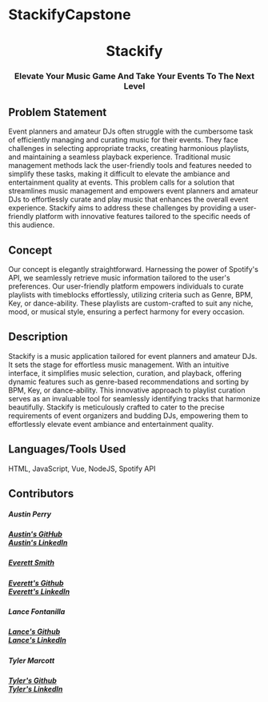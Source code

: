 # StackifyCapstone

<h1 align="center">Stackify</h1>
<h3 align="center">Elevate Your Music Game And Take Your Events To The Next Level</h3>

<div>
  <h2>Problem Statement</h2>
  <p>Event planners and amateur DJs often struggle with the cumbersome task of efficiently managing and curating music for their events. They face challenges in selecting appropriate tracks, creating harmonious playlists, and maintaining a seamless playback experience. Traditional music management methods lack the user-friendly tools and features needed to simplify these tasks, making it difficult to elevate the ambiance and entertainment quality at events. This problem calls for a solution that streamlines music management and empowers event planners and amateur DJs to effortlessly curate and play music that enhances the overall event experience. Stackify aims to address these challenges by providing a user-friendly platform with innovative features tailored to the specific needs of this audience.
</p>
</div>

<div>
  <h2>Concept</h2>
<p>Our concept is elegantly straightforward. Harnessing the power of Spotify's API, we seamlessly retrieve music information tailored to the user's preferences. Our user-friendly platform empowers individuals to curate playlists with timeblocks effortlessly, utilizing criteria such as Genre, BPM, Key, or dance-ability. These playlists are custom-crafted to suit any niche, mood, or musical style, ensuring a perfect harmony for every occasion.
</p>
</div>

<div>
  <h2>Description</h2>
  <p>Stackify is a music application tailored for event planners and amateur DJs. It sets the stage for effortless music management. With an intuitive interface, it simplifies music selection, curation, and playback, offering dynamic features such as genre-based recommendations and sorting by BPM, Key, or dance-ability. This innovative approach to playlist curation serves as an invaluable tool for seamlessly identifying tracks that harmonize beautifully. Stackify is meticulously crafted to cater to the precise requirements of event organizers and budding DJs, empowering them to effortlessly elevate event ambiance and entertainment quality.
</p>
</div>

<div>
  <h2>Languages/Tools Used</h2>
  <p>HTML, JavaScript, Vue, NodeJS, Spotify API</p>
</div>

<div>
  <h2>Contributors</h2>
    <h5>Austin Perry</h5>
    <h5><a class="links" href="https://github.com/AustinPerry22">Austin's GitHub</a><br>
    <a href="https://www.linkedin.com/in/austin-perry22/">Austin's LinkedIn
    </h5>        
    <h5>Everett Smith</h5>
    <h5><a href="https://github.com/everettsmith928">Everett's Github</a><br> 
    <a href="https://www.linkedin.com/in/everett-smith-811b57132/">Everett's LinkedIn</a>
    </h5>
    <h5 class="text-pink mt-2">Lance Fontanilla</h5>
    <h5><a class="links" href="https://github.com/LanceFontanilla">Lance's Github</a><br> 
    <a class="links" href="https://www.linkedin.com/in/lancefontanilla/">Lance's LinkedIn</a> 
    </h5>
    <h5 class="text-pink mt-2">Tyler Marcott</h5>
    <h5><a class="links" href="https://github.com/tylermarcott">Tyler's Github</a><br> 
    <a class="links" href="https://www.linkedin.com/in/tyler-marcott-225277204/">Tyler's LinkedIn</a> 
    </h5>
